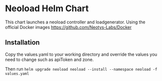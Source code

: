 # Neoload Helm Chart

This chart launches a neoload controller and loadgenerator. Using the official
Docker images https://github.com/Neotys-Labs/Docker

## Installation

Copy the values.yaml to your working directory and override the values you need to change
such as apiToken and zone.

Then run `helm upgrade neoload neoload --install --namespace neoload -f values.yaml`

